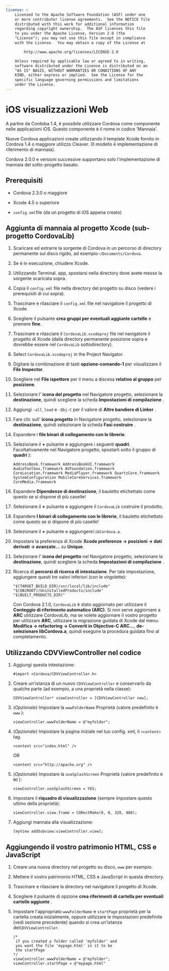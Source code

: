 ```yaml
---
license: >
    Licensed to the Apache Software Foundation (ASF) under one
    or more contributor license agreements.  See the NOTICE file
    distributed with this work for additional information
    regarding copyright ownership.  The ASF licenses this file
    to you under the Apache License, Version 2.0 (the
    "License"); you may not use this file except in compliance
    with the License.  You may obtain a copy of the License at

        http://www.apache.org/licenses/LICENSE-2.0

    Unless required by applicable law or agreed to in writing,
    software distributed under the License is distributed on an
    "AS IS" BASIS, WITHOUT WARRANTIES OR CONDITIONS OF ANY
    KIND, either express or implied.  See the License for the
    specific language governing permissions and limitations
    under the License.
---
```


# iOS visualizzazioni Web

A partire da Cordoba 1.4, è possibile utilizzare Cordova come componente nelle applicazioni iOS. Questo componente è il nome in codice 'Mannaia'.

Nuove Cordova applicazioni create utilizzando il template Xcode fornito in Cordova 1.4 o maggiore utilizzo Cleaver. (Il modello è implementazione di riferimento di mannaia).

Cordova 2.0.0 e versioni successive supportano solo l'implementazione di mannaia del sotto-progetto basato.

## Prerequisiti

*   Cordova 2.3.0 o maggiore

*   Xcode 4.5 o superiore

*   `config.xml`file (da un progetto di iOS appena creato)

## Aggiunta di mannaia al progetto Xcode (sub-progetto CordovaLib)

1.  Scaricare ed estrarre la sorgente di Cordova in un percorso di directory permanente sul disco rigido, ad esempio`~/Documents/Cordova`.

2.  Se è in esecuzione, chiudere Xcode.

3.  Utilizzando Terminal. app, spostarsi nella directory dove avete messo la sorgente scaricata sopra.

4.  Copia il `config.xml` file nella directory del progetto su disco (vedere i prerequisiti di cui sopra).

5.  Trascinare e rilasciare il `config.xml` file nel navigatore il progetto di Xcode.

6.  Scegliere il pulsante **crea gruppi per eventuali aggiunte cartelle** e premere **fine**.

7.  Trascinare e rilasciare il `CordovaLib.xcodeproj` file nel navigatore il progetto di Xcode (dalla directory permanente posizione sopra e dovrebbe essere nel `CordovaLib` sottodirectory).

8.  Select `CordovaLib.xcodeproj` in the Project Navigator.

9.  Digitare la combinazione di tasti **opzione-comando-1** per visualizzare il **File Inspector**.

10. Scegliere nel **File ispettore** per il menu a discesa **relativo al gruppo** per **posizione**.

11. Selezionare l' **icona del progetto** nel Navigatore progetto, selezionare la **destinazione**, quindi scegliere la scheda **Impostazioni di compilazione** .

12. Aggiungi `-all_load` e `-Obj-C` per il valore di **Altre bandiere di Linker** .

13. Fare clic sull' **icona progetto** in Navigatore progetto, selezionare la **destinazione**, quindi selezionare la scheda **Fasi costruire** .

14. Espandere i **file binari di collegamento con le librerie**.

15. Selezionare il **+** pulsante e aggiungere i seguenti **quadri**. Facoltativamente nel Navigatore progetto, spostarli sotto il gruppo di **quadri** ):
    
        AddressBook.framework AddressBookUI.framework AudioToolbox.framework AVFoundation.framework CoreLocation.framework MediaPlayer.framework QuartzCore.framework SystemConfiguration MobileCoreServices.framework CoreMedia.framework
        

16. Espandere **Dipendenze di destinazione**, il bauletto etichettato come questo se si dispone di più caselle!

17. Selezionare il **+** pulsante e aggiungere il `CordovaLib` costruire il prodotto.

18. Espandere **I binari di collegamento con le librerie**, il bauletto etichettato come questo se si dispone di più caselle!

19. Selezionare il **+** pulsante e aggiungere`libCordova.a`.

20. Impostare la preferenza di Xcode **Xcode preferenze → posizioni → dati derivati → avanzate...** su **Unique**.

21. Selezionare l' **icona del progetto** nel Navigatore progetto, selezionare la **destinazione**, quindi scegliere la scheda **Impostazioni di compilazione** .

22. Ricerca di **percorsi di ricerca di intestazione**. Per tale impostazione, aggiungere questi tre valori inferiori (con le virgolette):
    
        "$(TARGET_BUILD_DIR)/usr/local/lib/include"        
        "$(OBJROOT)/UninstalledProducts/include"
        "$(BUILT_PRODUCTS_DIR)"
        
    
    Con Cordova 2.1.0, `CordovaLib` è stato aggiornato per utilizzare il **Conteggio di riferimento automatico (ARC)**. Si non serve aggiornare a **ARC** utilizzare CordovaLib, ma se volete aggiornare il vostro progetto per utilizzare **ARC**, utilizzare la migrazione guidata di Xcode dal menu: **Modifica → refactoring → Converti in Objective-C ARC...**, **de-selezionare libCordova.a**, quindi eseguire la procedura guidata fino al completamento.

## Utilizzando CDVViewController nel codice

1.  Aggiungi questa intestazione:
    
        #import <Cordova/CDVViewController.h>
        

2.  Creare un'istanza di un nuovo `CDVViewController` e conservarlo da qualche parte (ad esempio, a una proprietà nella classe):
    
        CDVViewController* viewController = [CDVViewController new];
        

3.  (*Opzionale*) Impostare la `wwwFolderName` Proprietà (valore predefinito è `www` ):
    
        viewController.wwwFolderName = @"myfolder";
        

4.  (*Opzionale*) Impostare la pagina iniziale nel tuo config. xml, il `<content>` tag.
    
        <content src="index.html" />
        
    
    OR
    
        <content src="http://apache.org" />
        

5.  (*Opzionale*) Impostare la `useSplashScreen` Proprietà (valore predefinito è `NO` ):
    
        viewController.useSplashScreen = YES;
        

6.  Impostare il **riquadro di visualizzazione** (sempre impostare questo ultimo della proprietà):
    
        viewController.view.frame = CGRectMake(0, 0, 320, 480);
        

7.  Aggiungi mannaia alla visualizzazione:
    
        [myView addSubview:viewController.view];
        

## Aggiungendo il vostro patrimonio HTML, CSS e JavaScript

1.  Creare una nuova directory nel progetto su disco, `www` per esempio.

2.  Mettere il vostro patrimonio HTML, CSS e JavaScript in questa directory.

3.  Trascinare e rilasciare la directory nel navigatore il progetto di Xcode.

4.  Scegliere il pulsante di opzione **crea riferimenti di cartella per eventuali cartelle aggiunte** .

5.  Impostare l'appropriato `wwwFolderName` e `startPage` proprietà per la cartella creata inizialmente, oppure utilizzare le impostazioni predefinite (vedi sezione precedente) quando si crea un'istanza del`CDVViewController`.
    
        /*
         if you created a folder called 'myfolder' and
         you want the file 'mypage.html' in it to be
         the startPage
        */
        viewController.wwwFolderName = @"myfolder";
        viewController.startPage = @"mypage.html"